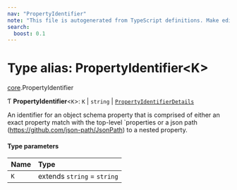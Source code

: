 ```yaml
---
nav: "PropertyIdentifier"
note: "This file is autogenerated from TypeScript definitions. Make edits to the comments in the TypeScript file and then run `make docs` to regenerate this file."
search:
  boost: 0.1
---
```

# Type alias: PropertyIdentifier<K\>

[core](../modules/core.md).PropertyIdentifier

Ƭ **PropertyIdentifier**<`K`\>: `K` \| `string` \| [`PropertyIdentifierDetails`](../interfaces/core.PropertyIdentifierDetails.md)

An identifier for an object schema property that is comprised of either an exact property match with the top-level
`properties or a json path (https://github.com/json-path/JsonPath) to a nested property.

#### Type parameters

| Name | Type |
| :------ | :------ |
| `K` | extends `string` = `string` |
